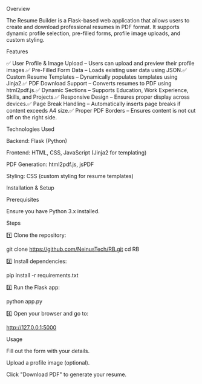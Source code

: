 Overview

The Resume Builder is a Flask-based web application that allows users to create and download professional resumes in PDF format. It supports dynamic profile selection, pre-filled forms, profile image uploads, and custom styling.

Features

✅ User Profile & Image Upload – Users can upload and preview their profile images.✅ Pre-Filled Form Data – Loads existing user data using JSON.✅ Custom Resume Templates – Dynamically populates templates using Jinja2.✅ PDF Download Support – Converts resumes to PDF using html2pdf.js.✅ Dynamic Sections – Supports Education, Work Experience, Skills, and Projects.✅ Responsive Design – Ensures proper display across devices.✅ Page Break Handling – Automatically inserts page breaks if content exceeds A4 size.✅ Proper PDF Borders – Ensures content is not cut off on the right side.

Technologies Used

Backend: Flask (Python)

Frontend: HTML, CSS, JavaScript (Jinja2 for templating)

PDF Generation: html2pdf.js, jsPDF

Styling: CSS (custom styling for resume templates)

Installation & Setup

Prerequisites

Ensure you have Python 3.x installed.

Steps

1️⃣ Clone the repository:

git clone https://github.com/NeinusTech/RB.git
cd RB

2️⃣ Install dependencies:

pip install -r requirements.txt

3️⃣ Run the Flask app:

python app.py

4️⃣ Open your browser and go to:

http://127.0.0.1:5000

Usage

Fill out the form with your details.

Upload a profile image (optional).

Click "Download PDF" to generate your resume.
